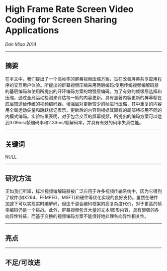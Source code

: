 # High Frame Rate Screen Video Coding for Screen Sharing Applications

*Dan Miao 2014*  

---
## 摘要
在本文中，我们提出了一个高帧率的屏幕视频压缩方案，旨在改善屏幕共享应用程序的交互用户体验。所提出的屏幕视频压缩采用两层编码:使用传统视频编解码器的基层编码和使用所提出的开环编码方案的增强层编码。为了有效的帧级层选择和压缩，通过全局运动检测来评估每一帧的内容更新。具有显著内容更新的屏幕帧在底层馈送给传统的视频编码器。增强层对更新较少的帧进行压缩，其中重复的内容用全局运动矢量和跳跃标记表示，更新后的内容则根据其固有的局部特征用不同的内模式编码。实验结果表明，对于包含交互的屏幕视频，所提出的编码方案可以达到3.09ms/帧编码率和2.33ms/帧解码率，并具有有效的码率失真性能。  

---
## 关键词
NULL  

---
## 研究方法
正如我们所知，标准视频编解码器被广泛应用于许多视频传输系统中，因为它得到了软件(如X264、FFMPEG、MSFT)和硬件等优化实现的良好支持。虽然在硬件加速下可以实现实时编解码，但由于混合编码框架的高复杂度代价，对于更高的帧率编码仍是一个挑战。此外，屏幕视频包含大量的文本/图形内容，具有很强的各向异性特征，而基于变换的视频编码方案不能很好地处理各向异性相关性。  


---
## 亮点

---
## 不足/可改进
